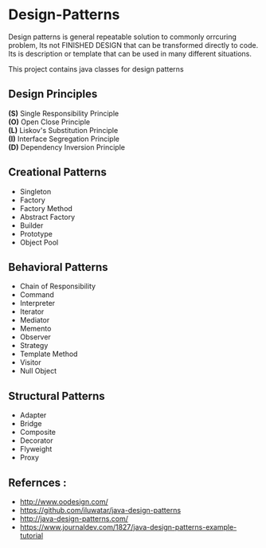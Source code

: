 # Design-Patterns

Design patterns is general repeatable solution to commonly orrcuring problem, Its not FINISHED DESIGN that can be transformed directly to code. Its is description or template that can be used in many different situations.

This project contains java classes for design patterns

## Design Principles
  **(S)** Single Responsibility Principle  
  **(O)** Open Close Principle  
  **(L)** Liskov's Substitution Principle  
  **(I)** Interface Segregation Principle  
  **(D)** Dependency Inversion Principle    

## Creational Patterns
  - Singleton
  - Factory
  - Factory Method
  - Abstract Factory
  - Builder
  - Prototype
  - Object Pool

## Behavioral Patterns
  - Chain of Responsibility
  - Command
  - Interpreter
  - Iterator
  - Mediator
  - Memento
  - Observer
  - Strategy
  - Template Method
  - Visitor
  - Null Object

## Structural Patterns
  - Adapter
  - Bridge
  - Composite
  - Decorator
  - Flyweight
  - Proxy

## Refernces :
- http://www.oodesign.com/
- https://github.com/iluwatar/java-design-patterns
- http://java-design-patterns.com/
- https://www.journaldev.com/1827/java-design-patterns-example-tutorial
